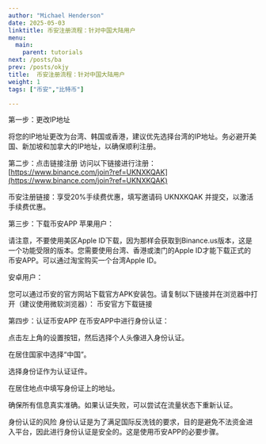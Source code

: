 ```yaml
---
author: "Michael Henderson"
date: 2025-05-03
linktitle: 币安注册流程：针对中国大陆用户
menu:
  main:
    parent: tutorials
next: /posts/ba
prev: /posts/okjy
title:  币安注册流程：针对中国大陆用户
weight: 1
tags: ["币安","比特币"]

---
```

第一步：更改IP地址

将您的IP地址更改为台湾、韩国或香港，建议优先选择台湾的IP地址。务必避开美国、新加坡和加拿大的IP地址，以确保顺利注册。

第二步：点击链接注册
访问以下链接进行注册：[https://www.binance.com/join?ref=UKNXKQAK](https://www.binance.com/join?ref=UKNXKQAK)

币安注册链接：享受20%手续费优惠，填写邀请码 UKNXKQAK 并提交，以激活手续费优惠。

第三步：下载币安APP
苹果用户：

请注意，不要使用美区Apple ID下载，因为那样会获取到Binance.us版本，这是一个功能受限的版本。您需要使用台湾、香港或澳门的Apple ID才能下载正式的币安APP。可以通过淘宝购买一个台湾Apple ID。

安卓用户：

您可以通过币安的官方网站下载官方APK安装包。请复制以下链接并在浏览器中打开（建议使用微软浏览器）：
币安官方下载链接

第四步：认证币安APP
在币安APP中进行身份认证：

点击左上角的设置按钮，然后选择个人头像进入身份认证。

在居住国家中选择“中国”。

选择身份证作为认证证件。

在居住地点中填写身份证上的地址。

确保所有信息真实准确。如果认证失败，可以尝试在流量状态下重新认证。

身份认证的风险
身份认证是为了满足国际反洗钱的要求，目的是避免不法资金进入平台，因此进行身份认证是安全的。这是使用币安APP的必要步骤。